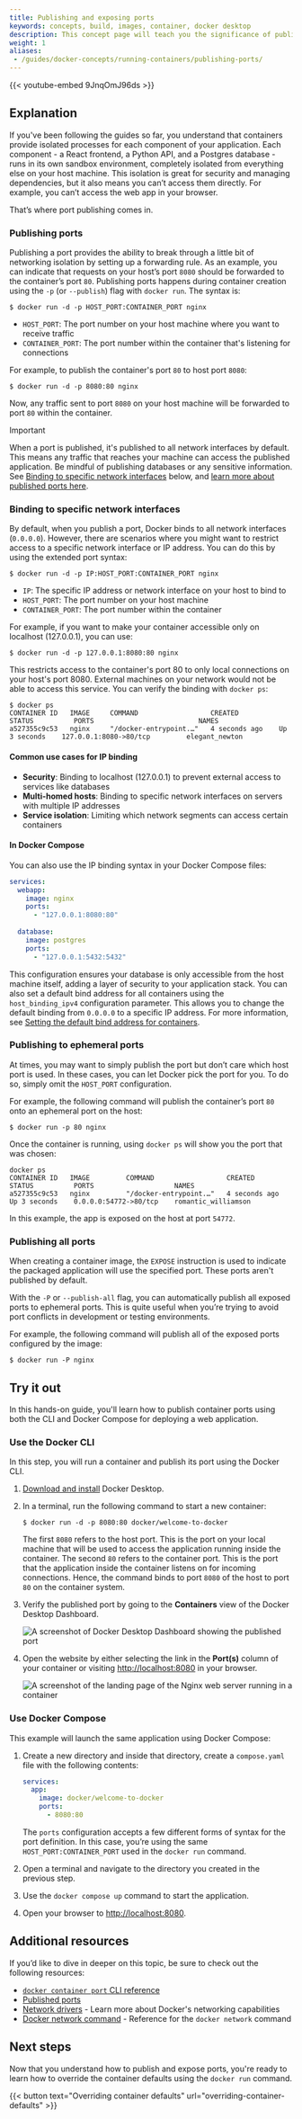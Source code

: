 ```yaml
---
title: Publishing and exposing ports
keywords: concepts, build, images, container, docker desktop
description: This concept page will teach you the significance of publishing and exposing ports in Docker 
weight: 1
aliases: 
 - /guides/docker-concepts/running-containers/publishing-ports/
---
```


{{< youtube-embed 9JnqOmJ96ds >}}

## Explanation

If you've been following the guides so far, you understand that containers provide isolated processes for each component of your application. Each component - a React frontend, a Python API, and a Postgres database - runs in its own sandbox environment, completely isolated from everything else on your host machine. This isolation is great for security and managing dependencies, but it also means you can’t access them directly. For example, you can’t access the web app in your browser.

That’s where port publishing comes in.

### Publishing ports

Publishing a port provides the ability to break through a little bit of networking isolation by setting up a forwarding rule. As an example, you can indicate that requests on your host’s port `8080` should be forwarded to the container’s port `80`. Publishing ports happens during container creation using the `-p` (or `--publish`) flag with `docker run`. The syntax is:

```console
$ docker run -d -p HOST_PORT:CONTAINER_PORT nginx
```

- `HOST_PORT`: The port number on your host machine where you want to receive traffic
- `CONTAINER_PORT`: The port number within the container that's listening for connections

For example, to publish the container's port `80` to host port `8080`:

```console
$ docker run -d -p 8080:80 nginx
```

Now, any traffic sent to port `8080` on your host machine will be forwarded to port `80` within the container.

> [!IMPORTANT]
>
> When a port is published, it's published to all network interfaces by default. This means any traffic that reaches your machine can access the published application. Be mindful of publishing databases or any sensitive information. See [Binding to specific network interfaces](#binding-to-specific-network-interfaces) below, and [learn more about published ports here](/engine/network/#published-ports).

### Binding to specific network interfaces

By default, when you publish a port, Docker binds to all network interfaces (`0.0.0.0`). However, there are scenarios where you might want to restrict access to a specific network interface or IP address. You can do this by using the extended port syntax:

```console
$ docker run -d -p IP:HOST_PORT:CONTAINER_PORT nginx
```

- `IP`: The specific IP address or network interface on your host to bind to
- `HOST_PORT`: The port number on your host machine
- `CONTAINER_PORT`: The port number within the container

For example, if you want to make your container accessible only on localhost (127.0.0.1), you can use:

```console
$ docker run -d -p 127.0.0.1:8080:80 nginx
```

This restricts access to the container's port 80 to only local connections on your host's port 8080. External machines on your network would not be able to access this service. You can verify the binding with `docker ps`:

```console
$ docker ps
CONTAINER ID   IMAGE     COMMAND                  CREATED          STATUS          PORTS                          NAMES
a527355c9c53   nginx     "/docker-entrypoint.…"   4 seconds ago    Up 3 seconds    127.0.0.1:8080->80/tcp         elegant_newton
```

#### Common use cases for IP binding

- **Security**: Binding to localhost (127.0.0.1) to prevent external access to services like databases
- **Multi-homed hosts**: Binding to specific network interfaces on servers with multiple IP addresses
- **Service isolation**: Limiting which network segments can access certain containers

#### In Docker Compose
You can also use the IP binding syntax in your Docker Compose files:

```yaml
services:
  webapp:
    image: nginx
    ports:
      - "127.0.0.1:8080:80"
  
  database:
    image: postgres
    ports:
      - "127.0.0.1:5432:5432"
```

This configuration ensures your database is only accessible from the host machine itself, adding a layer of security to your application stack. You can also set a default bind address for all containers using the `host_binding_ipv4` configuration parameter. This allows you to change the default binding from `0.0.0.0` to a specific IP address. For more information, see [Setting the default bind address for containers](/engine/network/packet-filtering-firewalls/#setting-the-default-bind-address-for-containers).

### Publishing to ephemeral ports

At times, you may want to simply publish the port but don’t care which host port is used. In these cases, you can let Docker pick the port for you. To do so, simply omit the `HOST_PORT` configuration. 

For example, the following command will publish the container’s port `80` onto an ephemeral port on the host:

```console
$ docker run -p 80 nginx
```
 
Once the container is running, using `docker ps` will show you the port that was chosen:

```console
docker ps
CONTAINER ID   IMAGE         COMMAND                  CREATED          STATUS          PORTS                    NAMES
a527355c9c53   nginx         "/docker-entrypoint.…"   4 seconds ago    Up 3 seconds    0.0.0.0:54772->80/tcp    romantic_williamson
```

In this example, the app is exposed on the host at port `54772`.

### Publishing all ports

When creating a container image, the `EXPOSE` instruction is used to indicate the packaged application will use the specified port. These ports aren't published by default. 

With the `-P` or `--publish-all` flag, you can automatically publish all exposed ports to ephemeral ports. This is quite useful when you’re trying to avoid port conflicts in development or testing environments.

For example, the following command will publish all of the exposed ports configured by the image:

```console
$ docker run -P nginx
```

## Try it out

In this hands-on guide, you'll learn how to publish container ports using both the CLI and Docker Compose for deploying a web application.

### Use the Docker CLI

In this step, you will run a container and publish its port using the Docker CLI.

1. [Download and install](/get-started/get-docker/) Docker Desktop.

2. In a terminal, run the following command to start a new container:

    ```console
    $ docker run -d -p 8080:80 docker/welcome-to-docker
    ```

    The first `8080` refers to the host port. This is the port on your local machine that will be used to access the application running inside the container. The second `80` refers to the container port. This is the port that the application inside the container listens on for incoming connections. Hence, the command binds to port `8080` of the host to port `80` on the container system.

3. Verify the published port by going to the **Containers** view of the Docker Desktop Dashboard.

   ![A screenshot of Docker Desktop Dashboard showing the published port](images/published-ports.webp?w=5000&border=true)

4. Open the website by either selecting the link in the **Port(s)** column of your container or visiting [http://localhost:8080](http://localhost:8080) in your browser.

   ![A screenshot of the landing page of the Nginx web server running in a container](/get-started/docker-concepts/the-basics/images/access-the-frontend.webp?border=true)


### Use Docker Compose

This example will launch the same application using Docker Compose:

1. Create a new directory and inside that directory, create a `compose.yaml` file with the following contents:

    ```yaml
    services:
      app:
        image: docker/welcome-to-docker
        ports:
          - 8080:80
    ```

    The `ports` configuration accepts a few different forms of syntax for the port definition. In this case, you’re using the same `HOST_PORT:CONTAINER_PORT` used in the `docker run` command.

2. Open a terminal and navigate to the directory you created in the previous step.

3. Use the `docker compose up` command to start the application. 

4. Open your browser to [http://localhost:8080](http://localhost:8080).

## Additional resources

If you’d like to dive in deeper on this topic, be sure to check out the following resources:

* [`docker container port` CLI reference](/reference/cli/docker/container/port/)
* [Published ports](/engine/network/#published-ports)
* [Network drivers](/engine/network/drivers/) - Learn more about Docker's networking capabilities
* [Docker network command](/engine/reference/commandline/network/) - Reference for the `docker network` command

## Next steps

Now that you understand how to publish and expose ports, you're ready to learn how to override the container defaults using the `docker run` command.

{{< button text="Overriding container defaults" url="overriding-container-defaults" >}}

